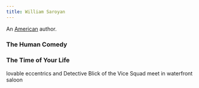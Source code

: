 ```yaml
---
title: William Saroyan
---
```


An [American](../index.html) author.

### The Human Comedy

### The Time of Your Life

lovable eccentrics and Detective Blick of the Vice Squad meet in waterfront saloon
